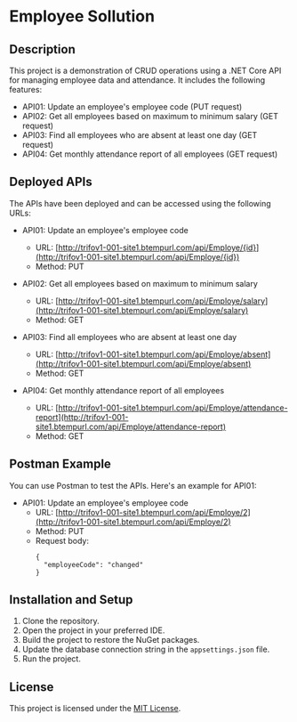 # Employee Sollution


## Description
This project is a demonstration of CRUD operations using a .NET Core API for managing employee data and attendance. It includes the following features:

- API01: Update an employee's employee code (PUT request)
- API02: Get all employees based on maximum to minimum salary (GET request)
- API03: Find all employees who are absent at least one day (GET request)
- API04: Get monthly attendance report of all employees (GET request)

## Deployed APIs
The APIs have been deployed and can be accessed using the following URLs:

- API01: Update an employee's employee code
  - URL: [http://trifov1-001-site1.btempurl.com/api/Employe/{id}](http://trifov1-001-site1.btempurl.com/api/Employe/{id})
  - Method: PUT

- API02: Get all employees based on maximum to minimum salary
  - URL: [http://trifov1-001-site1.btempurl.com/api/Employe/salary](http://trifov1-001-site1.btempurl.com/api/Employe/salary)
  - Method: GET

- API03: Find all employees who are absent at least one day
  - URL: [http://trifov1-001-site1.btempurl.com/api/Employe/absent](http://trifov1-001-site1.btempurl.com/api/Employe/absent)
  - Method: GET

- API04: Get monthly attendance report of all employees
  - URL: [http://trifov1-001-site1.btempurl.com/api/Employe/attendance-report](http://trifov1-001-site1.btempurl.com/api/Employe/attendance-report)
  - Method: GET

## Postman Example
You can use Postman to test the APIs. Here's an example for API01:

- API01: Update an employee's employee code
  - URL: [http://trifov1-001-site1.btempurl.com/api/Employe/2](http://trifov1-001-site1.btempurl.com/api/Employe/2)
  - Method: PUT
  - Request body:
    ```
    {
      "employeeCode": "changed"
    }
    ```

## Installation and Setup
1. Clone the repository.
2. Open the project in your preferred IDE.
3. Build the project to restore the NuGet packages.
4. Update the database connection string in the `appsettings.json` file.
5. Run the project.

## License
This project is licensed under the [MIT License](LICENSE).

